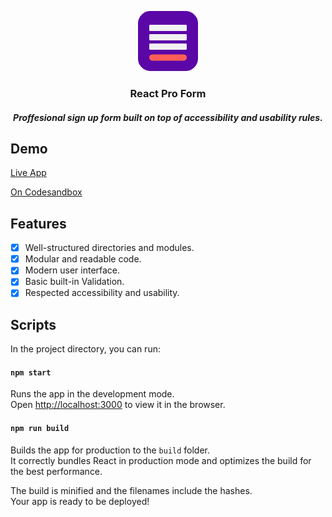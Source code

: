 <p align="center">
<img src="https://github.com/MenaiAla/react-pro-form/blob/master/logo.png"/>
<h3 align="center">React Pro Form</h3>
</p> 
<h5 align="center"> Proffesional sign up form built on top of accessibility and usability rules.</h5>

## Demo

[Live App](https://t7d56.csb.app/)

[On Codesandbox](https://codesandbox.io/s/funny-wood-t7d56)

## Features

- [x] Well-structured directories and modules.
- [x] Modular and readable code.
- [x] Modern user interface.
- [x] Basic built-in Validation.
- [x] Respected accessibility and usability.

## Scripts

In the project directory, you can run:

#### `npm start`

Runs the app in the development mode.<br />
Open [http://localhost:3000](http://localhost:3000) to view it in the browser.

#### `npm run build`

Builds the app for production to the `build` folder.<br />
It correctly bundles React in production mode and optimizes the build for the best performance.

The build is minified and the filenames include the hashes.<br />
Your app is ready to be deployed!
